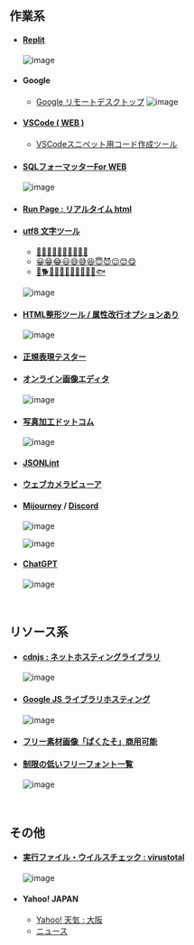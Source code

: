 ## 作業系

- #### [Replit](https://replit.com/)
  ![image](https://github.com/winofsql/subject/assets/1501327/893477e0-d095-490c-b27f-8aedcc44a445) 

- #### Google
  - [Google リモートデスクトップ](https://remotedesktop.google.com/access/)
    ![image](https://github.com/winofsql/subject/assets/1501327/932030a1-cb96-4eb5-b50e-cdf456d251f9) 

- #### [VSCode ( WEB )](https://vscode.dev/)
  - [VSCodeスニペット用コード作成ツール](https://migi.me/vsc_snippet/)

- #### [SQLフォーマッターFor WEB](https://atl2.net/webtool/sql%E3%83%95%E3%82%A9%E3%83%BC%E3%83%9E%E3%83%83%E3%82%BF%E3%83%BCfor-web/)
  ![image](https://github.com/winofsql/subject/assets/1501327/f0464e69-8fdf-49a6-b2f7-380f427afd34)

- #### [Run Page : リアルタイム html](http://toolbox.winofsql.jp/run-page.php)

- #### [utf8 文字ツール](http://lightbox.on.coocan.jp/html/utf8tool.php)
  - [🔴🔵🔶🔷🔸🔹🔺🔻🔼🔽](http://lightbox.on.coocan.jp/html/utf8tool.php?num=128308)
  - [😀😁😂😃😄😅😆😇😈😉😊😋](http://lightbox.on.coocan.jp/html/utf8tool.php?num=128512)
  - [🐔🐕🐖🐗🐘🐙🐚🐛🐜🐝🐞🐟](http://lightbox.on.coocan.jp/html/utf8tool.php?num=128020)
   
  ![image](https://github.com/winofsql/subject/assets/1501327/faa8037d-17cd-4cc2-ad15-e0d309589713)


- #### [HTML整形ツール / 属性改行オプションあり](https://u670.com/pikamap/htmlseikei.php)
  ![image](https://user-images.githubusercontent.com/1501327/222334080-bd5ab527-732e-487f-94d9-0ff023c74c9d.png)

- #### [正規表現テスター](https://regex101.com/)

- #### [オンライン画像エディタ](https://pixlr.com/jp/x/?lang=jp-JP)
  ![image](https://github.com/winofsql/subject/assets/1501327/c3af22ce-36c0-42f4-9046-e8bac1ad3671)

- #### [写真加工ドットコム](https://www.photo-kako.com/)
  ![image](https://user-images.githubusercontent.com/1501327/222332224-3d3befe0-36a7-4f51-869a-91b48b2e2969.png)

- #### [JSONLint](https://jsonlint.com/)

- #### [ウェブカメラビューア](https://ja.webcamtests.com/viewer)

- #### [Mijourney](https://www.midjourney.com/) / [Discord](https://discord.com/)
  ![image](https://github.com/winofsql/subject/assets/1501327/1135c87e-d76e-48eb-9955-97bf21f023ba)

  ![image](https://user-images.githubusercontent.com/1501327/222332518-90df30d9-0b97-4654-b02b-123f847f0310.png)

- #### [ChatGPT](https://chat.openai.com/)
  ![image](https://user-images.githubusercontent.com/1501327/222332932-6a656755-800b-4b0f-9615-736bc168c510.png)

<br>

## リソース系

- #### [cdnjs : ネットホスティングライブラリ](https://cdnjs.com/libraries)
  ![image](https://user-images.githubusercontent.com/1501327/222333057-b58b9aa6-f10e-424d-9385-bd5c852a9c90.png)

- #### [Google JS ライブラリホスティング](https://developers.google.com/speed/libraries/)
  ![image](https://user-images.githubusercontent.com/1501327/222333373-03da08bc-a949-43b8-991f-b63d6efe6023.png)

- #### [フリー素材画像「ぱくたそ」商用可能](https://www.pakutaso.com/)

- #### [制限の低いフリーフォント一覧](http://lightbox.on.coocan.jp/html/freefont_list.php)
  ![image](https://user-images.githubusercontent.com/1501327/222333146-ce1cbe59-3c31-4459-b3f1-7b4cfa411b22.png)

<br>

## その他

- #### [実行ファイル・ウイルスチェック : virustotal](https://www.virustotal.com/gui/home/upload)
  ![image](https://user-images.githubusercontent.com/1501327/222333467-135399e8-cdfe-421c-8637-72305cd7ab77.png)

- #### Yahoo! JAPAN
  - [Yahoo! 天気 : 大阪](https://weather.yahoo.co.jp/weather/jp/27/6200.html)
  - [ニュース](https://news.yahoo.co.jp/topics)

